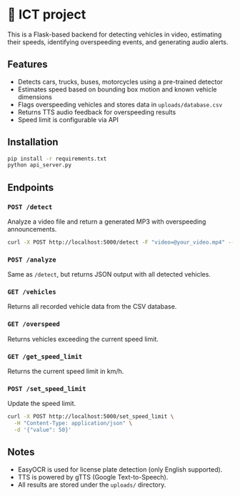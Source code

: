 # 🚗 ICT project
This is a Flask-based backend for detecting vehicles in video, estimating their speeds, identifying overspeeding events, and generating audio alerts.

## Features

- Detects cars, trucks, buses, motorcycles using a pre-trained detector
- Estimates speed based on bounding box motion and known vehicle dimensions
- Flags overspeeding vehicles and stores data in `uploads/database.csv`
- Returns TTS audio feedback for overspeeding results
- Speed limit is configurable via API

## Installation

```bash
pip install -r requirements.txt
python api_server.py
```

## Endpoints

### `POST /detect`

Analyze a video file and return a generated MP3 with overspeeding announcements.

```bash
curl -X POST http://localhost:5000/detect -F "video=@your_video.mp4" --output alert.mp3
```

### `POST /analyze`

Same as `/detect`, but returns JSON output with all detected vehicles.

### `GET /vehicles`

Returns all recorded vehicle data from the CSV database.

### `GET /overspeed`

Returns vehicles exceeding the current speed limit.

### `GET /get_speed_limit`

Returns the current speed limit in km/h.

### `POST /set_speed_limit`

Update the speed limit.

```bash
curl -X POST http://localhost:5000/set_speed_limit \
  -H "Content-Type: application/json" \
  -d '{"value": 50}'
```

## Notes

- EasyOCR is used for license plate detection (only English supported).
- TTS is powered by gTTS (Google Text-to-Speech).
- All results are stored under the `uploads/` directory.

